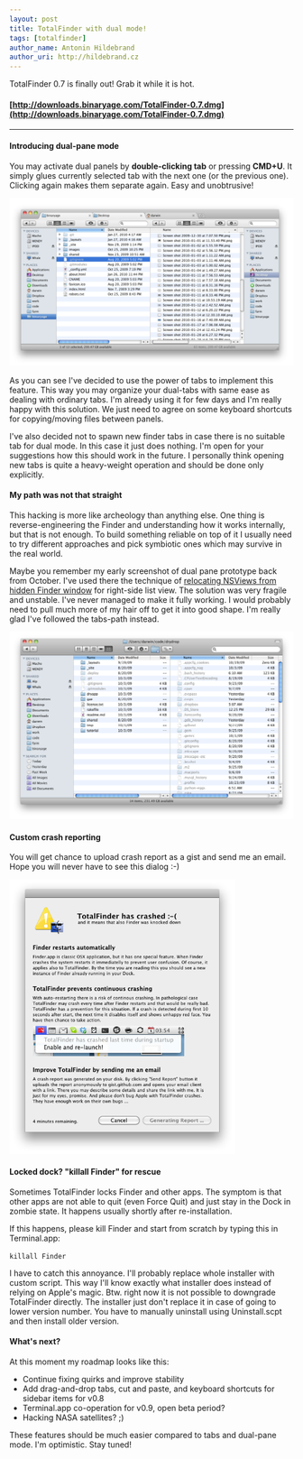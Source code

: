 ```yaml
---
layout: post
title: TotalFinder with dual mode!
tags: [totalfinder]
author_name: Antonin Hildebrand
author_uri: http://hildebrand.cz
---
```


TotalFinder 0.7 is finally out! Grab it while it is hot.

#### **[http://downloads.binaryage.com/TotalFinder-0.7.dmg](http://downloads.binaryage.com/TotalFinder-0.7.dmg)**

---

#### Introducing dual-pane mode

You may activate dual panels by **double-clicking tab** or pressing **CMD+U**. It simply glues currently selected tab with the next one (or the previous one). Clicking again makes them separate again. Easy and unobtrusive!

<a target="_blank" href="/images/totalfinder-dual-pane-mode.png"><img src="/images/totalfinder-dual-pane-mode.png" width="700"></a>

As you can see I've decided to use the power of tabs to implement this feature. This way you may organize your dual-tabs with same ease as dealing with ordinary tabs. I'm already using it for few days and I'm really happy with this solution. We just need to agree on some keyboard shortcuts for copying/moving files between panels.

I've also decided not to spawn new finder tabs in case there is no suitable tab for dual mode. In this case it just does nothing. I'm open for your suggestions how this should work in the future. I personally think opening new tabs is quite a heavy-weight operation and should be done only explicitly.

#### My path was not that straight

This hacking is more like archeology than anything else. One thing is reverse-engineering the Finder and understanding how it works internally, but that is not enough. To build something reliable on top of it I usually need to try different approaches and pick symbiotic ones which may survive in the real world.

Maybe you remember my early screenshot of dual pane prototype back from October. I've used there the technique of [relocating NSViews from hidden Finder window](http://blog.binaryage.com/totalfinder-with-tabs) for right-side list view. The solution was very fragile and unstable. I've never managed to make it fully working. I would probably need to pull much more of my hair off to get it into good shape. I'm really glad I've followed the tabs-path instead.

<a target="_blank" href="/images/totalfinder-old-dual-approach.png"><img src="/images/totalfinder-old-dual-approach.png" width="700"></a>

#### Custom crash reporting

You will get chance to upload crash report as a gist and send me an email. Hope you will never have to see this dialog :-)

<a target="_blank" href="/images/new-crash-report-dialog.png"><img src="/images/new-crash-report-dialog.png" width="400"></a>

#### Locked dock? "killall Finder" for rescue 

Sometimes TotalFinder locks Finder and other apps. The symptom is that other apps are not able to quit (even Force Quit) and just stay in the Dock in zombie state. It happens usually shortly after re-installation. 

If this happens, please kill Finder and start from scratch by typing this in Terminal.app:

`killall Finder`

I have to catch this annoyance. I'll probably replace whole installer with custom script. This way I'll know exactly what installer does instead of relying on Apple's magic. Btw. right now it is not possible to downgrade TotalFinder directly. The installer just don't replace it in case of going to lower version number. You have to manually uninstall using Uninstall.scpt and then install older version.

#### What's next?

At this moment my roadmap looks like this:

  * Continue fixing quirks and improve stability
  * Add drag-and-drop tabs, cut and paste, and keyboard shortcuts for sidebar items for v0.8
  * Terminal.app co-operation for v0.9, open beta period?
  * Hacking NASA satellites? ;)

These features should be much easier compared to tabs and dual-pane mode. I'm optimistic. Stay tuned!